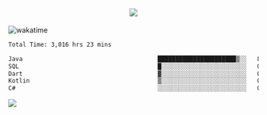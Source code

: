 <h1 align="center">
  <img src="https://readme-typing-svg.herokuapp.com/?font=Righteous&size=35&center=true&vCenter=true&width=500&height=70&duration=4000&lines=Hi!+%F0%9F%91%8B+I%27m+Ali%20Osman!;" />
</h1>


![wakatime](https://wakatime.com/share/@aliosmanoktar/3a8ffe71-6da4-4964-913b-2f09afbe53bf.svg?cache=none)
<!--START_SECTION:waka-->

```txt
Total Time: 3,016 hrs 23 mins

Java                                      ██████████████████████▒░░   89.56 %
SQL                                       █░░░░░░░░░░░░░░░░░░░░░░░░   04.30 %
Dart                                      ▓░░░░░░░░░░░░░░░░░░░░░░░░   02.30 %
Kotlin                                    ▒░░░░░░░░░░░░░░░░░░░░░░░░   00.73 %
C#                                        ░░░░░░░░░░░░░░░░░░░░░░░░░   00.64 %
```

<!--END_SECTION:waka-->

<img src="https://profile-counter.glitch.me/aliosmanoktar/count.svg" />


